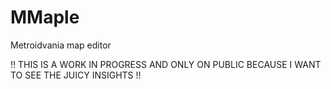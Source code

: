 # MMaple
Metroidvania map editor

!! THIS IS A WORK IN PROGRESS AND ONLY ON PUBLIC BECAUSE I WANT TO SEE THE JUICY INSIGHTS !!